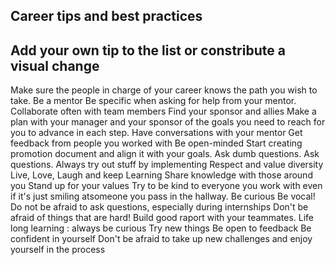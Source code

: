 ## Career tips and best practices

## Add your own tip to the list or constribute a visual change


 Make sure the people in charge of your career knows the path you wish to take.
 Be a mentor
 Be specific when asking for help from your mentor.
 Collaborate often with team members
 Find your sponsor and allies
 Make a plan with your manager and your sponsor of the goals you need to reach for you to advance in each step.
 Have conversations with your mentor
 Get feedback from people you worked with
 Be open-minded
 Start creating promotion document and align it with your goals.
  Ask dumb questions.
  Ask questions.
Always try out stuff by implementing
Respect and value diversity
Live, Love, Laugh and keep Learning
Share knowledge with those around you
Stand up for your values
Try to be kind to everyone you work with even if it's just smiling atsomeone you pass in the hallway.
Be curious
Be vocal!
Do not be afraid to ask questions, especially during internships
Don't be afraid of things that are hard!
Build good raport with your teammates.
Life long learning : always be curious 
Try new things
Be open to feedback
Be confident in yourself
Don't be afraid to take up new challenges and enjoy yourself in the process
